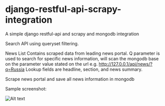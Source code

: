 # django-restful-api-scrapy-integration
A simple django restful-api and scrapy and mongodb integration

Search API using queryset filtering.

News List
Contains scraped data from leading news portal.
Q parameter is used to search for specific news information, will scan the mongodb 
base on the parameter value stated on the url e.g. http://127.0.0.1/api/news/?q=Russia
Lookup fields are headline, section, and news summary.


Scrape news portal and save all news information in mongodb

Sample screenshot:

![Alt text](/../master/scrapy.png?raw=true "TheGuardian.com")
